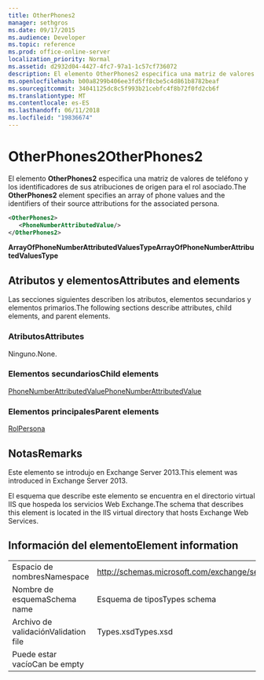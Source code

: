 ```yaml
---
title: OtherPhones2
manager: sethgros
ms.date: 09/17/2015
ms.audience: Developer
ms.topic: reference
ms.prod: office-online-server
localization_priority: Normal
ms.assetid: d2932d04-4427-4fc7-97a1-1c57cf736072
description: El elemento OtherPhones2 especifica una matriz de valores de teléfono y los identificadores de sus atribuciones de origen para el rol asociado.
ms.openlocfilehash: b00a8299b406ee3fd5ff8cbe5c4d861b8782beaf
ms.sourcegitcommit: 34041125dc8c5f993b21cebfc4f8b72f0fd2cb6f
ms.translationtype: MT
ms.contentlocale: es-ES
ms.lasthandoff: 06/11/2018
ms.locfileid: "19836674"
---
```

# <a name="otherphones2"></a><span data-ttu-id="f3dac-103">OtherPhones2</span><span class="sxs-lookup"><span data-stu-id="f3dac-103">OtherPhones2</span></span>

<span data-ttu-id="f3dac-104">El elemento **OtherPhones2** especifica una matriz de valores de teléfono y los identificadores de sus atribuciones de origen para el rol asociado.</span><span class="sxs-lookup"><span data-stu-id="f3dac-104">The **OtherPhones2** element specifies an array of phone values and the identifiers of their source attributions for the associated persona.</span></span> 
  
```XML
<OtherPhones2>
   <PhoneNumberAttributedValue/>
</OtherPhones2>

```

 <span data-ttu-id="f3dac-105">**ArrayOfPhoneNumberAttributedValuesType**</span><span class="sxs-lookup"><span data-stu-id="f3dac-105">**ArrayOfPhoneNumberAttributedValuesType**</span></span>
## <a name="attributes-and-elements"></a><span data-ttu-id="f3dac-106">Atributos y elementos</span><span class="sxs-lookup"><span data-stu-id="f3dac-106">Attributes and elements</span></span>

<span data-ttu-id="f3dac-107">Las secciones siguientes describen los atributos, elementos secundarios y elementos primarios.</span><span class="sxs-lookup"><span data-stu-id="f3dac-107">The following sections describe attributes, child elements, and parent elements.</span></span>
  
### <a name="attributes"></a><span data-ttu-id="f3dac-108">Atributos</span><span class="sxs-lookup"><span data-stu-id="f3dac-108">Attributes</span></span>

<span data-ttu-id="f3dac-109">Ninguno.</span><span class="sxs-lookup"><span data-stu-id="f3dac-109">None.</span></span>
  
### <a name="child-elements"></a><span data-ttu-id="f3dac-110">Elementos secundarios</span><span class="sxs-lookup"><span data-stu-id="f3dac-110">Child elements</span></span>

[<span data-ttu-id="f3dac-111">PhoneNumberAttributedValue</span><span class="sxs-lookup"><span data-stu-id="f3dac-111">PhoneNumberAttributedValue</span></span>](phonenumberattributedvalue.md)
  
### <a name="parent-elements"></a><span data-ttu-id="f3dac-112">Elementos principales</span><span class="sxs-lookup"><span data-stu-id="f3dac-112">Parent elements</span></span>

[<span data-ttu-id="f3dac-113">Rol</span><span class="sxs-lookup"><span data-stu-id="f3dac-113">Persona</span></span>](persona.md)
  
## <a name="remarks"></a><span data-ttu-id="f3dac-114">Notas</span><span class="sxs-lookup"><span data-stu-id="f3dac-114">Remarks</span></span>

<span data-ttu-id="f3dac-115">Este elemento se introdujo en Exchange Server 2013.</span><span class="sxs-lookup"><span data-stu-id="f3dac-115">This element was introduced in Exchange Server 2013.</span></span>
  
<span data-ttu-id="f3dac-116">El esquema que describe este elemento se encuentra en el directorio virtual IIS que hospeda los servicios Web Exchange.</span><span class="sxs-lookup"><span data-stu-id="f3dac-116">The schema that describes this element is located in the IIS virtual directory that hosts Exchange Web Services.</span></span>
  
## <a name="element-information"></a><span data-ttu-id="f3dac-117">Información del elemento</span><span class="sxs-lookup"><span data-stu-id="f3dac-117">Element information</span></span>

|||
|:-----|:-----|
|<span data-ttu-id="f3dac-118">Espacio de nombres</span><span class="sxs-lookup"><span data-stu-id="f3dac-118">Namespace</span></span>  <br/> |http://schemas.microsoft.com/exchange/services/2006/types  <br/> |
|<span data-ttu-id="f3dac-119">Nombre de esquema</span><span class="sxs-lookup"><span data-stu-id="f3dac-119">Schema name</span></span>  <br/> |<span data-ttu-id="f3dac-120">Esquema de tipos</span><span class="sxs-lookup"><span data-stu-id="f3dac-120">Types schema</span></span>  <br/> |
|<span data-ttu-id="f3dac-121">Archivo de validación</span><span class="sxs-lookup"><span data-stu-id="f3dac-121">Validation file</span></span>  <br/> |<span data-ttu-id="f3dac-122">Types.xsd</span><span class="sxs-lookup"><span data-stu-id="f3dac-122">Types.xsd</span></span>  <br/> |
|<span data-ttu-id="f3dac-123">Puede estar vacío</span><span class="sxs-lookup"><span data-stu-id="f3dac-123">Can be empty</span></span>  <br/> ||
   

